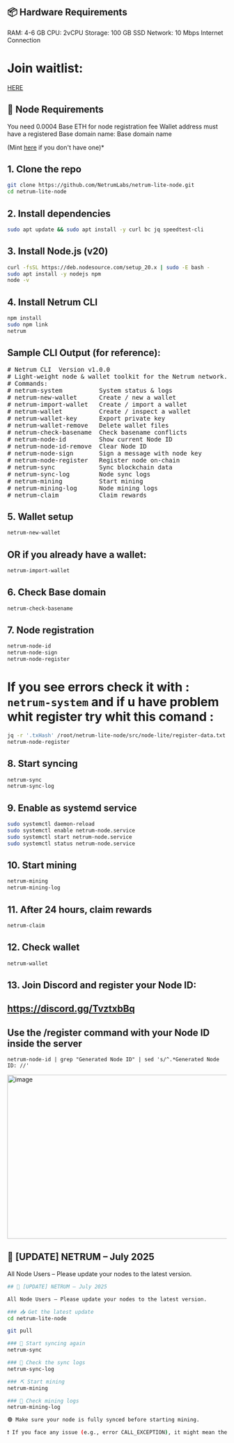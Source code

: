 ## 📦 Hardware Requirements
 RAM: 4-6 GB
 CPU: 2vCPU
Storage: 100 GB SSD
Network: 10 Mbps Internet Connection

# Join waitlist:
[HERE](https://netrumlabs.com/Waitlist?ref=0x05A7Eb929209F5C1F2f08dd087b64bB1beBa99fE)
## 🔐 Node Requirements
You need 0.0004 Base ETH for node registration fee
Wallet address must have a registered Base domain name:
 Base domain name
 
 (Mint [here](https://www.base.org/names) if you don't have one)*

## 1. Clone the repo
```bash
git clone https://github.com/NetrumLabs/netrum-lite-node.git
cd netrum-lite-node
```
## 2. Install dependencies
```bash
sudo apt update && sudo apt install -y curl bc jq speedtest-cli
```
## 3. Install Node.js (v20)
```bash
curl -fsSL https://deb.nodesource.com/setup_20.x | sudo -E bash -
sudo apt install -y nodejs npm
node -v
```
## 4. Install Netrum CLI
```bash
npm install
sudo npm link
netrum
```
## Sample CLI Output (for reference):
<pre>
# Netrum CLI  Version v1.0.0
# Light-weight node & wallet toolkit for the Netrum network.
# Commands:
# netrum-system          System status & logs
# netrum-new-wallet      Create / new a wallet
# netrum-import-wallet   Create / import a wallet
# netrum-wallet          Create / inspect a wallet
# netrum-wallet-key      Export private key
# netrum-wallet-remove   Delete wallet files
# netrum-check-basename  Check basename conflicts
# netrum-node-id         Show current Node ID
# netrum-node-id-remove  Clear Node ID
# netrum-node-sign       Sign a message with node key
# netrum-node-register   Register node on-chain
# netrum-sync            Sync blockchain data
# netrum-sync-log        Node sync logs
# netrum-mining          Start mining
# netrum-mining-log      Node mining logs
# netrum-claim           Claim rewards
</pre>
## 5. Wallet setup
```bash
netrum-new-wallet
```
## OR if you already have a wallet:
```bash
netrum-import-wallet
```
## 6. Check Base domain
```bash
netrum-check-basename
```
## 7. Node registration
```bash
netrum-node-id
netrum-node-sign
netrum-node-register
```
# If you see errors check it with : `netrum-system` and if u have problem whit register try whit this comand : 
```bash
jq -r '.txHash' /root/netrum-lite-node/src/node-lite/register-data.txt > /root/netrum-lite-node/src/node-lite/register-tx-hash.txt
netrum-node-register

```
## 8. Start syncing
```bash
netrum-sync
netrum-sync-log
```
## 9. Enable as systemd service
```bash
sudo systemctl daemon-reload
sudo systemctl enable netrum-node.service
sudo systemctl start netrum-node.service
sudo systemctl status netrum-node.service
```
## 10. Start mining
```bash
netrum-mining
netrum-mining-log
```
## 11. After 24 hours, claim rewards
```bash
netrum-claim
```
## 12. Check wallet
```bash
netrum-wallet
```
## 13. Join Discord and register your Node ID:
## https://discord.gg/TvztxbBq
## Use the /register command with your Node ID inside the server

`netrum-node-id | grep "Generated Node ID" | sed 's/^.*Generated Node ID: //'`

<img width="855" height="376" alt="image" src="https://github.com/user-attachments/assets/9689ceaf-1e18-447e-9a5b-fdc986799d92" />

## 🚨 [UPDATE] NETRUM – July 2025

All Node Users – Please update your nodes to the latest version.

````bash
## 🚨 [UPDATE] NETRUM – July 2025

All Node Users – Please update your nodes to the latest version.

### 📥 Get the latest update
cd netrum-lite-node

git pull

### 🔄 Start syncing again
netrum-sync

### 📄 Check the sync logs
netrum-sync-log

### ⛏️ Start mining
netrum-mining

### 📄 Check mining logs
netrum-mining-log

🟢 Make sure your node is fully synced before starting mining.

❗ If you face any issue (e.g., error CALL_EXCEPTION), it might mean the mining session has ended or the API has changed. Check logs for details.
